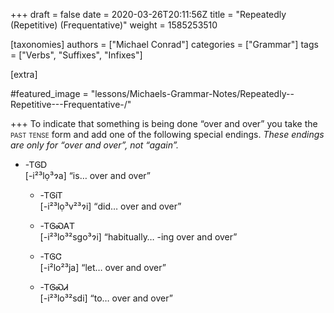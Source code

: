 +++
draft = false
date = 2020-03-26T20:11:56Z
title = "Repeatedly (Repetitive) (Frequentative)"
weight = 1585253510

[taxonomies]
authors = ["Michael Conrad"]
categories = ["Grammar"]
tags = ["Verbs", "Suffixes", "Infixes"]

[extra]

#featured_image = "lessons/Michaels-Grammar-Notes/Repeatedly--Repetitive---Frequentative-/"

+++
To indicate that something is being done “over and over” you take the
<span style="font-variant:small-caps;">past tense</span> form and add
one of the following special endings. *These endings are only for “over
and over”, not “again”.*
<!-- more -->
  - \-ᎢᎶᎠ  
    \[-i²³lọ³ɂa\] “is… over and over”
    
      - \-ᎢᎶᎥᎢ  
        \[-i²³lọ³v²³ɂi\] “did… over and over”
    
      - \-ᎢᎶᏍᎪᎢ  
        \[-i²³lo³²sgo³ɂi\] “habitually… -ing over and over”
    
      - \-ᎢᎶᏣ  
        \[-i²lo²³ja\] “let… over and over”
    
      - \-ᎢᎶᏍᏗ  
        \[-i²³lo³²sdi\] “to… over and over”